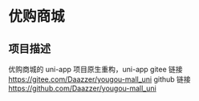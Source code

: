# 优购商城

## 项目描述

优购商城的 uni-app 项目原生重构，uni-app
gitee 链接 https://gitee.com/Daazzer/yougou-mall_uni
github 链接 https://github.com/Daazzer/yougou-mall_uni
